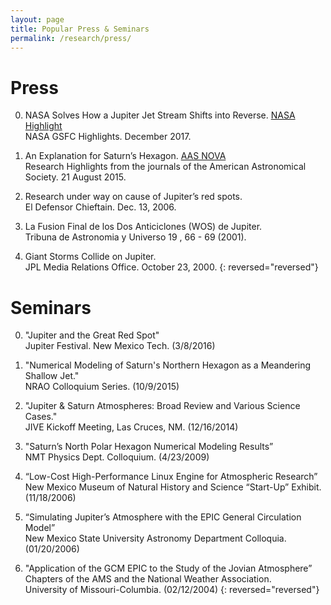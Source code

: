 ```yaml
---
layout: page
title: Popular Press & Seminars
permalink: /research/press/
---
```


<h1> Press </h1>

0. NASA Solves How a Jupiter Jet Stream Shifts into Reverse. <a href="https://www.nasa.gov/feature/goddard/2017/nasa-solves-how-a-jupiter-jet-stream-shifts-into-reverse" target="_blank">NASA Highlight</a> <br> NASA GSFC Highlights. December 2017.

0. An Explanation for Saturn’s Hexagon. <a href="http://aasnova.org/2015/08/21/an-explanation-for-saturns-hexagon/" target="_blank">AAS NOVA</a> <br> Research Highlights from the journals of the American Astronomical Society. 21 August 2015. 

0. Research under way on cause of Jupiter’s red spots. <br>El Defensor Chieftain. Dec. 13, 2006. 

0. La Fusion Final de los Dos Anticiclones (WOS) de Jupiter. <br>Tribuna de Astronomia y Universo 19 , 66 - 69 (2001). 

0. Giant Storms Collide on Jupiter. <br>JPL Media Relations Office. October 23, 2000.
{: reversed="reversed"}

<h1> Seminars </h1>

0. "Jupiter and the Great Red Spot" <br> Jupiter Festival. New Mexico Tech. (3/8/2016)

0. "Numerical Modeling of Saturn's Northern Hexagon as a Meandering Shallow Jet."<br> NRAO Colloquium Series. (10/9/2015)

0. "Jupiter & Saturn Atmospheres: Broad Review and Various Science Cases." <br> JIVE Kickoff Meeting, Las Cruces, NM. (12/16/2014)

0. "Saturn’s North Polar Hexagon Numerical Modeling Results”<br> NMT Physics Dept. Colloquium. (4/23/2009)

0. “Low-Cost High-Performance Linux Engine for Atmospheric Research” <br> New Mexico Museum of Natural History and Science “Start-Up” Exhibit. (11/18/2006)

0. “Simulating Jupiter’s Atmosphere with the EPIC General Circulation Model” <br> New Mexico State University Astronomy Department Colloquia. (01/20/2006)

0. "Application of the GCM EPIC to the Study of the Jovian Atmosphere” <br> Chapters of the AMS and the National Weather Association. 
<br> University of Missouri-Columbia. (02/12/2004)
{: reversed="reversed"}
